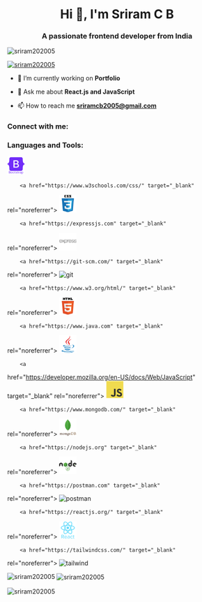 <h1 align="center">Hi 👋, I'm Sriram C B</h1>
<h3 align="center">A passionate frontend developer from India</h3>

<p
 align="left"> <img 
src="https://komarev.com/ghpvc/?username=sriram202005&label=Profile%20views&color=0e75b6&style=flat"
 alt="sriram202005" /> </p>

<p align="left"> <a
 href="https://github.com/ryo-ma/github-profile-trophy"><img 
src="https://github-profile-trophy.vercel.app/?username=sriram202005" 
alt="sriram202005" /></a> </p>

- 🔭 I’m currently working on **Portfolio**

- 💬 Ask me about **React.js and JavaScript**

- 📫 How to reach me **sriramcb2005@gmail.com**

<h3 align="left">Connect with me:</h3>
<p align="left">
</p>

<h3 align="left">Languages and Tools:</h3>
<p
 align="left">
        <a href="https://getbootstrap.com" target="_blank" 
rel="noreferrer">
          <img 
src="https://raw.githubusercontent.com/devicons/devicon/master/icons/bootstrap/bootstrap-plain-wordmark.svg"
 alt="bootstrap" width="40" height="40"/>
        </a>
         
        <a href="https://www.w3schools.com/css/" target="_blank" 
rel="noreferrer">
          <img 
src="https://raw.githubusercontent.com/devicons/devicon/master/icons/css3/css3-original-wordmark.svg"
 alt="css3" width="40" height="40"/>
        </a>
         
        <a href="https://expressjs.com" target="_blank" 
rel="noreferrer">
          <img 
src="https://raw.githubusercontent.com/devicons/devicon/master/icons/express/express-original-wordmark.svg"
 alt="express" width="40" height="40"/>
        </a>
         
        <a href="https://git-scm.com/" target="_blank" 
rel="noreferrer">
          <img 
src="https://www.vectorlogo.zone/logos/git-scm/git-scm-icon.svg" 
alt="git" width="40" height="40"/>
        </a>
         
        <a href="https://www.w3.org/html/" target="_blank" 
rel="noreferrer">
          <img 
src="https://raw.githubusercontent.com/devicons/devicon/master/icons/html5/html5-original-wordmark.svg"
 alt="html5" width="40" height="40"/>
        </a>
         
        <a href="https://www.java.com" target="_blank" 
rel="noreferrer">
          <img 
src="https://raw.githubusercontent.com/devicons/devicon/master/icons/java/java-original.svg"
 alt="java" width="40" height="40"/>
        </a>
         
        <a 
href="https://developer.mozilla.org/en-US/docs/Web/JavaScript" 
target="_blank" rel="noreferrer">
          <img 
src="https://raw.githubusercontent.com/devicons/devicon/master/icons/javascript/javascript-original.svg"
 alt="javascript" width="40" height="40"/>
        </a>
         
        <a href="https://www.mongodb.com/" target="_blank" 
rel="noreferrer">
          <img 
src="https://raw.githubusercontent.com/devicons/devicon/master/icons/mongodb/mongodb-original-wordmark.svg"
 alt="mongodb" width="40" height="40"/>
        </a>
         
        <a href="https://nodejs.org" target="_blank" 
rel="noreferrer">
          <img 
src="https://raw.githubusercontent.com/devicons/devicon/master/icons/nodejs/nodejs-original-wordmark.svg"
 alt="nodejs" width="40" height="40"/>
        </a>
         
        <a href="https://postman.com" target="_blank" 
rel="noreferrer">
          <img 
src="https://www.vectorlogo.zone/logos/getpostman/getpostman-icon.svg" 
alt="postman" width="40" height="40"/>
        </a>
         
        <a href="https://reactjs.org/" target="_blank" 
rel="noreferrer">
          <img 
src="https://raw.githubusercontent.com/devicons/devicon/master/icons/react/react-original-wordmark.svg"
 alt="react" width="40" height="40"/>
        </a>
         
        <a href="https://tailwindcss.com/" target="_blank" 
rel="noreferrer">
          <img 
src="https://www.vectorlogo.zone/logos/tailwindcss/tailwindcss-icon.svg"
 alt="tailwind" width="40" height="40"/>
        </a>
        </p>

<p><img align="left" 
src="https://github-readme-stats.vercel.app/api/top-langs?username=sriram202005&show_icons=true&locale=en&layout=compact"
 alt="sriram202005" /></p>

<p>&nbsp;<img 
align="center" 
src="https://github-readme-stats.vercel.app/api?username=sriram202005&show_icons=true&locale=en"
 alt="sriram202005" /></p>

<p><img 
align="center" 
src="https://github-readme-streak-stats.herokuapp.com/?user=sriram202005&"
 alt="sriram202005" /></p>

